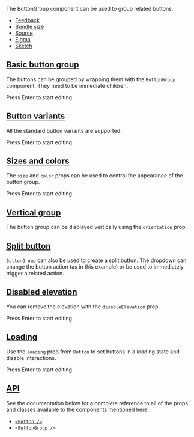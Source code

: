 The ButtonGroup component can be used to group related buttons.

-   [Feedback](https://github.com/mui/material-ui/labels/component%3A%20ButtonGroup)
-   [Bundle size](https://bundlephobia.com/package/@mui/material@latest "Scroll down to 'Exports Analysis' for a more detailed report.")
-   [Source](https://github.com/mui/material-ui/tree/v6.4.11/packages/mui-material/src/ButtonGroup)
-   [Figma](https://mui.com/store/items/figma-react/?utm_source=docs&utm_medium=referral&utm_campaign=component-link-header)
-   [Sketch](https://mui.com/store/items/sketch-react/?utm_source=docs&utm_medium=referral&utm_campaign=component-link-header)

## [Basic button group](https://v6.mui.com/material-ui/all-components/#basic-button-group)

The buttons can be grouped by wrapping them with the `ButtonGroup` component. They need to be immediate children.

Press Enter to start editing

## [Button variants](https://v6.mui.com/material-ui/all-components/#button-variants)

All the standard button variants are supported.

Press Enter to start editing

## [Sizes and colors](https://v6.mui.com/material-ui/all-components/#sizes-and-colors)

The `size` and `color` props can be used to control the appearance of the button group.

Press Enter to start editing

## [Vertical group](https://v6.mui.com/material-ui/all-components/#vertical-group)

The button group can be displayed vertically using the `orientation` prop.

## [Split button](https://v6.mui.com/material-ui/all-components/#split-button)

`ButtonGroup` can also be used to create a split button. The dropdown can change the button action (as in this example) or be used to immediately trigger a related action.

## [Disabled elevation](https://v6.mui.com/material-ui/all-components/#disabled-elevation)

You can remove the elevation with the `disableElevation` prop.

Press Enter to start editing

## [Loading](https://v6.mui.com/material-ui/all-components/#loading)

Use the `loading` prop from `Button` to set buttons in a loading state and disable interactions.

Press Enter to start editing

## [API](https://v6.mui.com/material-ui/all-components/#api)

See the documentation below for a complete reference to all of the props and classes available to the components mentioned here.

-   [`<Button />`](https://v6.mui.com/material-ui/api/button/)
-   [`<ButtonGroup />`](https://v6.mui.com/material-ui/api/button-group/)